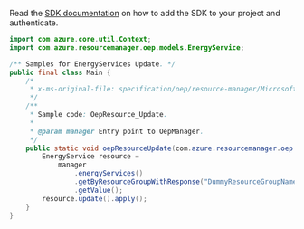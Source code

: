 Read the [SDK documentation](https://github.com/Azure/azure-sdk-for-java/blob/azure-resourcemanager-oep_1.0.0-beta.1/sdk/oep/azure-resourcemanager-oep/README.md) on how to add the SDK to your project and authenticate.

```java
import com.azure.core.util.Context;
import com.azure.resourcemanager.oep.models.EnergyService;

/** Samples for EnergyServices Update. */
public final class Main {
    /*
     * x-ms-original-file: specification/oep/resource-manager/Microsoft.OpenEnergyPlatform/preview/2021-06-01-preview/examples/OepResource_Update.json
     */
    /**
     * Sample code: OepResource_Update.
     *
     * @param manager Entry point to OepManager.
     */
    public static void oepResourceUpdate(com.azure.resourcemanager.oep.OepManager manager) {
        EnergyService resource =
            manager
                .energyServices()
                .getByResourceGroupWithResponse("DummyResourceGroupName", "DummyResourceName", Context.NONE)
                .getValue();
        resource.update().apply();
    }
}
```
